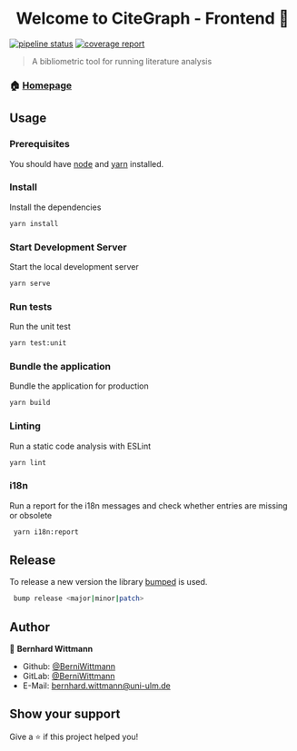 <h1 align="center">Welcome to CiteGraph - Frontend 👋</h1>
<p>
  <a href="https://gitlab.com/citegraph/frontend/commits/master"><img alt="pipeline status" src="https://gitlab.com/citegraph/frontend/badges/master/pipeline.svg" /></a>
  <a href="https://gitlab.com/citegraph/frontend/commits/master"><img alt="coverage report" src="https://gitlab.com/citegraph/frontend/badges/master/coverage.svg" /></a>
</p>

> A bibliometric tool for running literature analysis

### 🏠 [Homepage](https://citegraph.gitlab.io/frontend/#/)

## Usage

### Prerequisites 

You should have [node](https://nodejs.org/en/) and  [yarn](https://yarnpkg.com) installed.

### Install

Install the dependencies

```sh
yarn install
```

### Start Development Server

Start the local development server

```sh
yarn serve
```

### Run tests

Run the unit test

```sh
yarn test:unit
```

### Bundle the application

Bundle the application for production

```sh
yarn build
```

### Linting

Run a static code analysis with ESLint

```sh
yarn lint
```

### i18n

Run a report for the i18n messages and check whether entries are missing or obsolete

```sh
 yarn i18n:report
```

## Release

To release a new version the library [bumped](https://bumped.github.io/) is used.

```sh
 bump release <major|minor|patch>
```

## Author

👤 **Bernhard Wittmann**

* Github: [@BerniWittmann](https://github.com/BerniWittmann)
* GitLab: [@BerniWittmann](https://gitlab.com/BerniWittmann)
* E-Mail: [bernhard.wittmann@uni-ulm.de](mailto:bernhard.wittmann@uni-ulm.de)

## Show your support

Give a ⭐️ if this project helped you!
